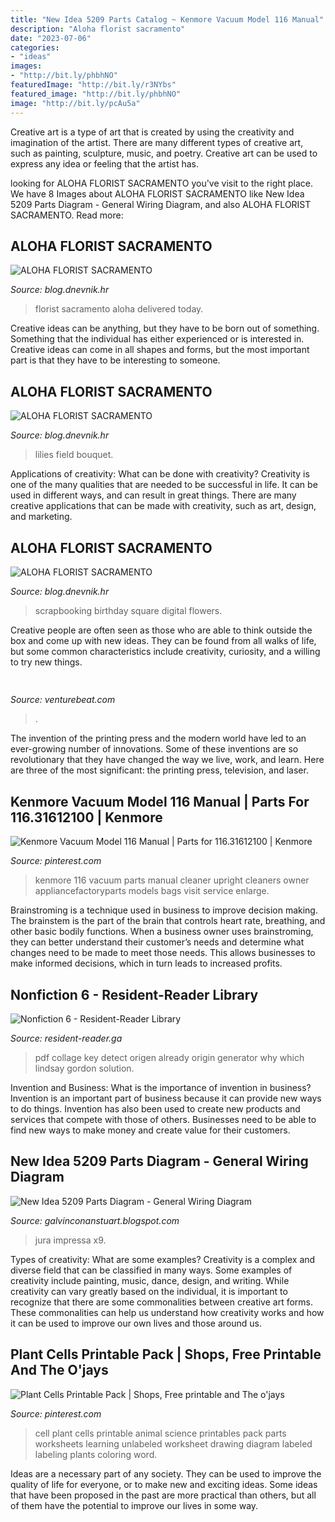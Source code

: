 ```yaml
---
title: "New Idea 5209 Parts Catalog ~ Kenmore Vacuum Model 116 Manual"
description: "Aloha florist sacramento"
date: "2023-07-06"
categories:
- "ideas"
images:
- "http://bit.ly/phbhNO"
featuredImage: "http://bit.ly/r3NYbs"
featured_image: "http://bit.ly/phbhNO"
image: "http://bit.ly/pcAu5a"
---
```



Creative art is a type of art that is created by using the creativity and imagination of the artist. There are many different types of creative art, such as painting, sculpture, music, and poetry. Creative art can be used to express any idea or feeling that the artist has.

	

		
looking for ALOHA FLORIST SACRAMENTO you've visit to the right place. We have 8 Images about ALOHA FLORIST SACRAMENTO like New Idea 5209 Parts Diagram - General Wiring Diagram,  and also ALOHA FLORIST SACRAMENTO. Read more:
		
    
## ALOHA FLORIST SACRAMENTO

<img loading=lazy src="http://bit.ly/pcAu5a" onerror="this.onerror=null;this.src='https://tse2.mm.bing.net/th?id=OIP.EzBhebizNEl-U1fLw8aUOQAAAA&amp;pid=15.1';" alt="ALOHA FLORIST SACRAMENTO">

_Source: blog.dnevnik.hr_

>florist sacramento aloha delivered today. 

	

Creative ideas can be anything, but they have to be born out of something. Something that the individual has either experienced or is interested in. Creative ideas can come in all shapes and forms, but the most important part is that they have to be interesting to someone.

    
## ALOHA FLORIST SACRAMENTO

<img loading=lazy src="http://bit.ly/r3NYbs" onerror="this.onerror=null;this.src='https://tse1.mm.bing.net/th?id=OIP.kMP-38CToDcmaEbhbuK8CQAAAA&amp;pid=15.1';" alt="ALOHA FLORIST SACRAMENTO">

_Source: blog.dnevnik.hr_

>lilies field bouquet. 

	

Applications of creativity: What can be done with creativity?
Creativity is one of the many qualities that are needed to be successful in life. It can be used in different ways, and can result in great things. There are many creative applications that can be made with creativity, such as art, design, and marketing.

    
## ALOHA FLORIST SACRAMENTO

<img loading=lazy src="http://bit.ly/phbhNO" onerror="this.onerror=null;this.src='https://tse2.mm.bing.net/th?id=OIP.XxO7rnPpQe2x9GTms6R0tAHaHZ&amp;pid=15.1';" alt="ALOHA FLORIST SACRAMENTO">

_Source: blog.dnevnik.hr_

>scrapbooking birthday square digital flowers. 

	

Creative people are often seen as those who are able to think outside the box and come up with new ideas. They can be found from all walks of life, but some common characteristics include creativity, curiosity, and a willing to try new things.

    
## 

<img loading=lazy src="https://venturebeat.com/wp-content/uploads/2020/01/Cruise-Track-4-Inside-Vehicle.jpg?w=800" onerror="this.onerror=null;this.src='https://tse3.mm.bing.net/th?id=OIP.yrzj_xT8CPpaMnmsbaoxwAHaFj&amp;pid=15.1';" alt="">

_Source: venturebeat.com_

>. 

	

The invention of the printing press and the modern world have led to an ever-growing number of innovations. Some of these inventions are so revolutionary that they have changed the way we live, work, and learn. Here are three of the most significant: the printing press, television, and laser.

    
## Kenmore Vacuum Model 116 Manual | Parts For 116.31612100 | Kenmore

<img loading=lazy src="https://s-media-cache-ak0.pinimg.com/736x/7a/de/0f/7ade0f8ae7cba4a22adaae7dac2a60f1.jpg" onerror="this.onerror=null;this.src='https://tse3.mm.bing.net/th?id=OIP.mpih_chsCntEZzlYo38OaAHaKX&amp;pid=15.1';" alt="Kenmore Vacuum Model 116 Manual | Parts for 116.31612100 | Kenmore">

_Source: pinterest.com_

>kenmore 116 vacuum parts manual cleaner upright cleaners owner appliancefactoryparts models bags visit service enlarge. 

	

Brainstroming is a technique used in business to improve decision making. The brainstem is the part of the brain that controls heart rate, breathing, and other basic bodily functions. When a business owner uses brainstroming, they can better understand their customer’s needs and determine what changes need to be made to meet those needs. This allows businesses to make informed decisions, which in turn leads to increased profits.

    
## Nonfiction 6 - Resident-Reader Library

<img loading=lazy src="https://images-na.ssl-images-amazon.com/images/I/51AlOnB5M0L._SX326_BO1,204,203,200_.jpg" onerror="this.onerror=null;this.src='https://tse1.mm.bing.net/th?id=OIP.xT67t1TWZG3M2exoQ845wAAAAA&amp;pid=15.1';" alt="Nonfiction 6 - Resident-Reader Library">

_Source: resident-reader.ga_

>pdf collage key detect origen already origin generator why which lindsay gordon solution. 

	

Invention and Business: What is the importance of invention in business?
Invention is an important part of business because it can provide new ways to do things. Invention has also been used to create new products and services that compete with those of others. Businesses need to be able to find new ways to make money and create value for their customers.

    
## New Idea 5209 Parts Diagram - General Wiring Diagram

<img loading=lazy src="https://lh5.googleusercontent.com/proxy/hU2_Z5YEbUeFeGQQG6I_L_6rIeIDalYvxCRFGWXai3p3_YGEnAEAdTMT63E1QD4tQm8HhcGBaRmyOWX7CzaalcEoSs_shgz0TgYoY9wbFDETW_a2qFZf0Wwai5QVToI7jA=w1200-h630-p-k-no-nu" onerror="this.onerror=null;this.src='https://tse1.mm.bing.net/th?id=OIP.va66LjB6Pq3Wsr-HomnuxAAAAA&amp;pid=15.1';" alt="New Idea 5209 Parts Diagram - General Wiring Diagram">

_Source: galvinconanstuart.blogspot.com_

>jura impressa x9. 

	

Types of creativity: What are some examples?
Creativity is a complex and diverse field that can be classified in many ways. Some examples of creativity include painting, music, dance, design, and writing. While creativity can vary greatly based on the individual, it is important to recognize that there are some commonalities between creative art forms. These commonalities can help us understand how creativity works and how it can be used to improve our own lives and those around us.

    
## Plant Cells Printable Pack | Shops, Free Printable And The O&#039;jays

<img loading=lazy src="https://s-media-cache-ak0.pinimg.com/originals/bf/d0/41/bfd0414b095c5cf7bde7c479141bb74c.jpg" onerror="this.onerror=null;this.src='https://tse1.mm.bing.net/th?id=OIP.0ampkl5BJVFZK5ZsBmPiogDTEn&amp;pid=15.1';" alt="Plant Cells Printable Pack | Shops, Free printable and The o&#039;jays">

_Source: pinterest.com_

>cell plant cells printable animal science printables pack parts worksheets learning unlabeled worksheet drawing diagram labeled labeling plants coloring word. 

	

Ideas are a necessary part of any society. They can be used to improve the quality of life for everyone, or to make new and exciting ideas. Some ideas that have been proposed in the past are more practical than others, but all of them have the potential to improve our lives in some way.

